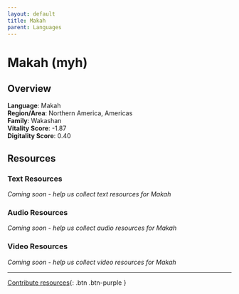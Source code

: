 ```yaml
---
layout: default
title: Makah
parent: Languages
---
```


# Makah (myh)

## Overview

**Language**: Makah  
**Region/Area**: Northern America, Americas  
**Family**: Wakashan  
**Vitality Score**: -1.87  
**Digitality Score**: 0.40  

## Resources

### Text Resources
*Coming soon - help us collect text resources for Makah*

### Audio Resources
*Coming soon - help us collect audio resources for Makah*

### Video Resources
*Coming soon - help us collect video resources for Makah*

---

[Contribute resources](https://fairtrain.github.io/){: .btn .btn-purple }
